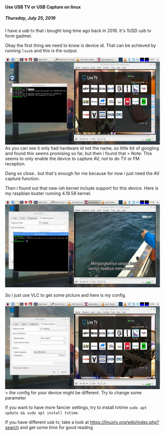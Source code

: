 #### Use USB TV or USB Capture on linux
##### *Thursday, July 25, 2019*
I have a usb tv that i bought long time ago back in 2016. It's 1USD usb tv form gadmei.

Okay the first thing we need to know is device id. That can be achieved by running `lsusb` 
and this is the output.
<div class="row">
    <div class="col-sm-3"></div>
    <div class="col-sm-6">
        <div class="thumbnail">
            <img class="img-responsive" src="./posts/2019-07-25-use-usb-tv-or-usb-capture-on-linux/1.jpg" alt="img">
        </div>
    </div>
    <div class="col-sm-3"></div>
</div>
As you can see it only had hardware id not the name, so little bit of googling and found this 
<https://www.linuxtv.org/wiki/index.php/Gadmei_USB_TVBox_UTV382_(id_0x1f71:0x3301)> 
seems promising so far, but then i found that 
> Note: This seems to only enable the device to capture AV, not to do TV or FM reception.

Dang so close.. but that's enough for me because for now i just need the AV capture function. 

Then i found out that new-ish kernel include support for this device. Here is my raspbian 
buster running 4.19.58 kernel.
<div class="row">
    <div class="col-sm-3"></div>
    <div class="col-sm-6">
        <div class="thumbnail">
            <img class="img-responsive" src="./posts/2019-07-25-use-usb-tv-or-usb-capture-on-linux/2.jpg" alt="img">
        </div>
    </div>
    <div class="col-sm-3"></div>
</div>

So i just use VLC to get some picture and here is my config.
<div class="row">
    <div class="col-sm-3"></div>
    <div class="col-sm-6">
        <div class="thumbnail">
            <img class="img-responsive" src="./posts/2019-07-25-use-usb-tv-or-usb-capture-on-linux/3.jpg" alt="img">
        </div>
    </div>
    <div class="col-sm-3"></div>
</div>
> the config for your device might be different. Try to change some parameter

If you want to have more fancier settings, try to install tvtime `sudo apt update && sudo apt install tvtime`.

If you have different usb tv, take a look at <https://linuxtv.org/wiki/index.php?search> and 
get some time for good reading